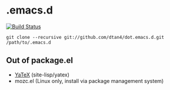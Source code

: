 # .emacs.d
[![Build Status](https://travis-ci.org/dtan4/dot.emacs.d.svg?branch=master)](https://travis-ci.org/dtan4/dot.emacs.d)

```
git clone --recursive git://github.com/dtan4/dot.emacs.d.git /path/to/.emacs.d
```

## Out of package.el
* [YaTeX](http://www.yatex.org/) (site-lisp/yatex)
* mozc.el (Linux only, install via package management system)
